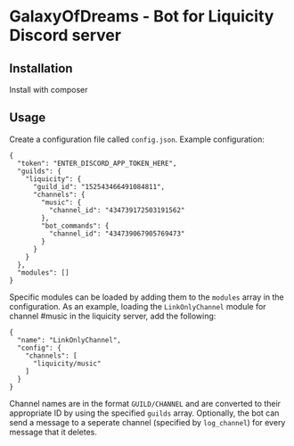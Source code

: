 # GalaxyOfDreams - Bot for Liquicity Discord server

## Installation
Install with composer

## Usage
Create a configuration file called `config.json`. Example configuration:
```
{
  "token": "ENTER_DISCORD_APP_TOKEN_HERE",
  "guilds": {
    "liquicity": {
      "guild_id": "152543466491084811",
      "channels": {
        "music": {
          "channel_id": "434739172503191562"
        },
        "bot_commands": {
          "channel_id": "434739067905769473"
        }
      }
    }
  },
  "modules": []
}
```

Specific modules can be loaded by adding them to the `modules` array in the configuration. As an example, loading the `LinkOnlyChannel` module for channel #music in the liquicity server, add the following:
```
{
  "name": "LinkOnlyChannel",
  "config": {
    "channels": [
      "liquicity/music"
    ]
  }
}
```
Channel names are in the format `GUILD/CHANNEL` and are converted to their appropriate ID by using the specified `guilds` array.
Optionally, the bot can send a message to a seperate channel (specified by `log_channel`) for every message that it deletes.
